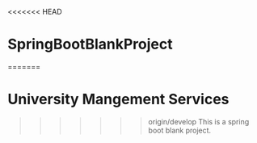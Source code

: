 <<<<<<< HEAD
# SpringBootBlankProject
=======
# University Mangement Services
>>>>>>> origin/develop
This is a spring boot blank project.
